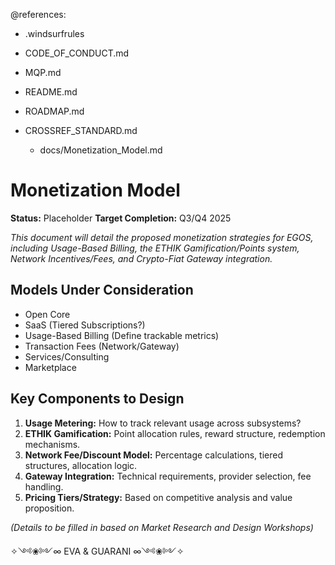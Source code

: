 @references:
- .windsurfrules
- CODE_OF_CONDUCT.md
- MQP.md
- README.md
- ROADMAP.md
- CROSSREF_STANDARD.md

  - docs/Monetization_Model.md

# Monetization Model

**Status:** Placeholder
**Target Completion:** Q3/Q4 2025

*This document will detail the proposed monetization strategies for EGOS, including Usage-Based Billing, the ETHIK Gamification/Points system, Network Incentives/Fees, and Crypto-Fiat Gateway integration.*

## Models Under Consideration

*   Open Core
*   SaaS (Tiered Subscriptions?)
*   Usage-Based Billing (Define trackable metrics)
*   Transaction Fees (Network/Gateway)
*   Services/Consulting
*   Marketplace

## Key Components to Design

1.  **Usage Metering:** How to track relevant usage across subsystems?
2.  **ETHIK Gamification:** Point allocation rules, reward structure, redemption mechanisms.
3.  **Network Fee/Discount Model:** Percentage calculations, tiered structures, allocation logic.
4.  **Gateway Integration:** Technical requirements, provider selection, fee handling.
5.  **Pricing Tiers/Strategy:** Based on competitive analysis and value proposition.

*(Details to be filled in based on Market Research and Design Workshops)*

✧༺❀༻∞ EVA & GUARANI ∞༺❀༻✧ 
